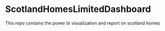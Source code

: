 # ScotlandHomesLimitedDashboard
This repo contains the power bi visualization and report on scotland homes
